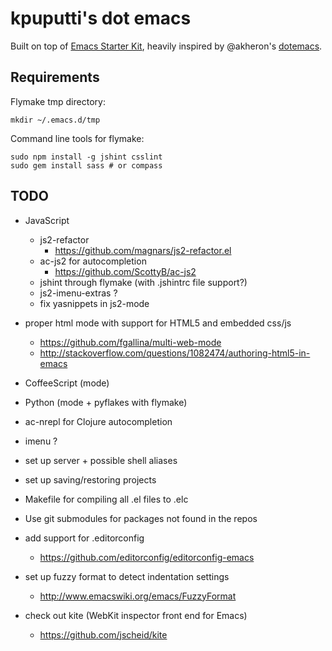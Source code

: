 # kpuputti's dot emacs

Built on top of
[Emacs Starter Kit](https://github.com/technomancy/emacs-starter-kit),
heavily inspired by @akheron's
[dotemacs](https://github.com/akheron/dotemacs).

## Requirements

Flymake tmp directory:

    mkdir ~/.emacs.d/tmp

Command line tools for flymake:

    sudo npm install -g jshint csslint
    sudo gem install sass # or compass

## TODO

- JavaScript
  - js2-refactor
    - https://github.com/magnars/js2-refactor.el
  - ac-js2 for autocompletion
    - https://github.com/ScottyB/ac-js2
  - jshint through flymake (with .jshintrc file support?)
  - js2-imenu-extras ?
  - fix yasnippets in js2-mode

- proper html mode with support for HTML5 and embedded css/js
  - https://github.com/fgallina/multi-web-mode
  - http://stackoverflow.com/questions/1082474/authoring-html5-in-emacs
- CoffeeScript (mode)
- Python (mode + pyflakes with flymake)
- ac-nrepl for Clojure autocompletion
- imenu ?
- set up server + possible shell aliases
- set up saving/restoring projects
- Makefile for compiling all .el files to .elc
- Use git submodules for packages not found in the repos
- add support for .editorconfig
  - https://github.com/editorconfig/editorconfig-emacs
- set up fuzzy format to detect indentation settings
  - http://www.emacswiki.org/emacs/FuzzyFormat
- check out kite (WebKit inspector front end for Emacs)
  - https://github.com/jscheid/kite
